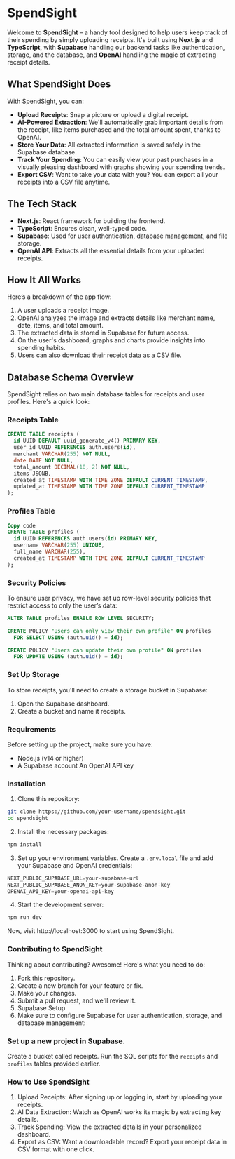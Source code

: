# SpendSight

Welcome to **SpendSight** – a handy tool designed to help users keep track of their spending by simply uploading receipts. It's built using **Next.js** and **TypeScript**, with **Supabase** handling our backend tasks like authentication, storage, and the database, and **OpenAI** handling the magic of extracting receipt details.

## What SpendSight Does

With SpendSight, you can:

- **Upload Receipts**: Snap a picture or upload a digital receipt.
- **AI-Powered Extraction**: We'll automatically grab important details from the receipt, like items purchased and the total amount spent, thanks to OpenAI.
- **Store Your Data**: All extracted information is saved safely in the Supabase database.
- **Track Your Spending**: You can easily view your past purchases in a visually pleasing dashboard with graphs showing your spending trends.
- **Export CSV**: Want to take your data with you? You can export all your receipts into a CSV file anytime.

## The Tech Stack

- **Next.js**: React framework for building the frontend.
- **TypeScript**: Ensures clean, well-typed code.
- **Supabase**: Used for user authentication, database management, and file storage.
- **OpenAI API**: Extracts all the essential details from your uploaded receipts.

## How It All Works

Here’s a breakdown of the app flow:

1. A user uploads a receipt image.
2. OpenAI analyzes the image and extracts details like merchant name, date, items, and total amount.
3. The extracted data is stored in Supabase for future access.
4. On the user's dashboard, graphs and charts provide insights into spending habits.
5. Users can also download their receipt data as a CSV file.

## Database Schema Overview

SpendSight relies on two main database tables for receipts and user profiles. Here's a quick look:

### Receipts Table
```sql
CREATE TABLE receipts (
  id UUID DEFAULT uuid_generate_v4() PRIMARY KEY,
  user_id UUID REFERENCES auth.users(id),
  merchant VARCHAR(255) NOT NULL,
  date DATE NOT NULL,
  total_amount DECIMAL(10, 2) NOT NULL,
  items JSONB,
  created_at TIMESTAMP WITH TIME ZONE DEFAULT CURRENT_TIMESTAMP,
  updated_at TIMESTAMP WITH TIME ZONE DEFAULT CURRENT_TIMESTAMP
);
```
### Profiles Table
```sql
Copy code
CREATE TABLE profiles (
  id UUID REFERENCES auth.users(id) PRIMARY KEY,
  username VARCHAR(255) UNIQUE,
  full_name VARCHAR(255),
  created_at TIMESTAMP WITH TIME ZONE DEFAULT CURRENT_TIMESTAMP
);
```
### Security Policies
To ensure user privacy, we have set up row-level security policies that restrict access to only the user’s data:

```sql
ALTER TABLE profiles ENABLE ROW LEVEL SECURITY;

CREATE POLICY "Users can only view their own profile" ON profiles
  FOR SELECT USING (auth.uid() = id);

CREATE POLICY "Users can update their own profile" ON profiles
  FOR UPDATE USING (auth.uid() = id);
```
  
### Set Up Storage
To store receipts, you'll need to create a storage bucket in Supabase:

1. Open the Supabase dashboard.
2. Create a bucket and name it receipts.

### Requirements
Before setting up the project, make sure you have:

- Node.js (v14 or higher)
- A Supabase account
An OpenAI API key

### Installation
1. Clone this repository:

```bash
git clone https://github.com/your-username/spendsight.git
cd spendsight
```
2. Install the necessary packages:

```bash
npm install
```
3. Set up your environment variables. Create a `.env.local` file and add your Supabase and OpenAI credentials:

```javascript
NEXT_PUBLIC_SUPABASE_URL=your-supabase-url
NEXT_PUBLIC_SUPABASE_ANON_KEY=your-supabase-anon-key
OPENAI_API_KEY=your-openai-api-key
```
4. Start the development server:
```bash
npm run dev
```
Now, visit http://localhost:3000 to start using SpendSight.

### Contributing to SpendSight
Thinking about contributing? Awesome! Here's what you need to do:

1. Fork this repository.
2. Create a new branch for your feature or fix.
3. Make your changes.
4. Submit a pull request, and we'll review it.
5. Supabase Setup
6. Make sure to configure Supabase for user authentication, storage, and database management:

### Set up a new project in Supabase.
Create a bucket called receipts.
Run the SQL scripts for the `receipts` and `profiles` tables provided earlier.
### How to Use SpendSight
1. Upload Receipts: After signing up or logging in, start by uploading your receipts.
2. AI Data Extraction: Watch as OpenAI works its magic by extracting key details.
3. Track Spending: View the extracted details in your personalized dashboard.
4. Export as CSV: Want a downloadable record? Export your receipt data in CSV format with one click.
